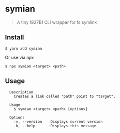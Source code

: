 # symian

> A tiny (927B) CLI wrapper for fs.symlink

## Install

```
$ yarn add symian
```

Or use via npx

```
$ npx symian <target> <path>
```

## Usage

```
  Description
    Creates a link called "path" point to "target".

  Usage
    $ symian <target> <path> [options]

  Options
    -v, --version    Displays current version
    -h, --help       Displays this message
```
